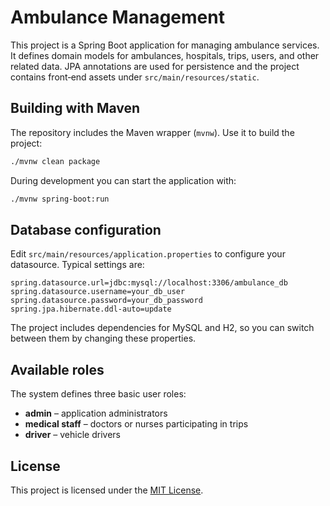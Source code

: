 # Ambulance Management

This project is a Spring Boot application for managing ambulance services. It defines domain models for ambulances, hospitals, trips, users, and other related data. JPA annotations are used for persistence and the project contains front‑end assets under `src/main/resources/static`.

## Building with Maven

The repository includes the Maven wrapper (`mvnw`). Use it to build the project:

```bash
./mvnw clean package
```

During development you can start the application with:

```bash
./mvnw spring-boot:run
```

## Database configuration

Edit `src/main/resources/application.properties` to configure your datasource. Typical settings are:

```properties
spring.datasource.url=jdbc:mysql://localhost:3306/ambulance_db
spring.datasource.username=your_db_user
spring.datasource.password=your_db_password
spring.jpa.hibernate.ddl-auto=update
```

The project includes dependencies for MySQL and H2, so you can switch between them by changing these properties.

## Available roles

The system defines three basic user roles:

- **admin** – application administrators
- **medical staff** – doctors or nurses participating in trips
- **driver** – vehicle drivers


## License

This project is licensed under the [MIT License](LICENSE).

